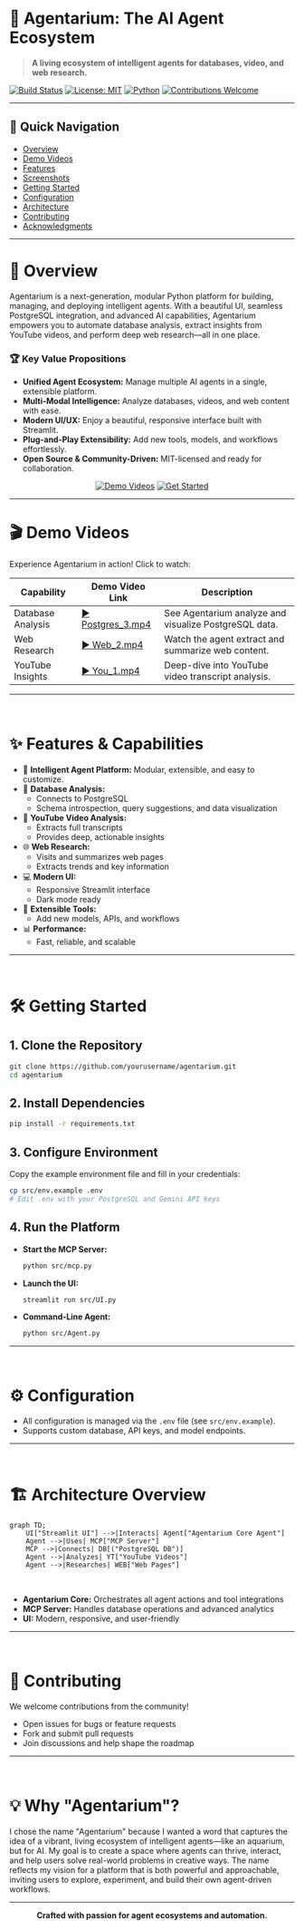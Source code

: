 <!-- PROJECT HEADER -->
# 🤖 Agentarium: The AI Agent Ecosystem

> **A living ecosystem of intelligent agents for databases, video, and web research.**

[![Build Status](https://img.shields.io/badge/build-passing-brightgreen?style=flat-square)](https://github.com/yourusername/agentarium/actions)
[![License: MIT](https://img.shields.io/badge/license-MIT-blue.svg?style=flat-square)](LICENSE)
[![Python](https://img.shields.io/badge/python-3.9%2B-blue?style=flat-square)](https://www.python.org/)
[![Contributions Welcome](https://img.shields.io/badge/contributions-welcome-orange?style=flat-square)](CONTRIBUTING.md)

---

## 🚀 Quick Navigation
- [Overview](#-overview)
- [Demo Videos](#-demo-videos)
- [Features](#-features--capabilities)
- [Screenshots](#-screenshots)
- [Getting Started](#-getting-started)
- [Configuration](#-configuration)
- [Architecture](#-architecture-overview)
- [Contributing](#-contributing)
- [Acknowledgments](#-acknowledgments)

---

# 🌟 Overview

Agentarium is a next-generation, modular Python platform for building, managing, and deploying intelligent agents. With a beautiful UI, seamless PostgreSQL integration, and advanced AI capabilities, Agentarium empowers you to automate database analysis, extract insights from YouTube videos, and perform deep web research—all in one place.

### 🏆 Key Value Propositions
- **Unified Agent Ecosystem:** Manage multiple AI agents in a single, extensible platform.
- **Multi-Modal Intelligence:** Analyze databases, videos, and web content with ease.
- **Modern UI/UX:** Enjoy a beautiful, responsive interface built with Streamlit.
- **Plug-and-Play Extensibility:** Add new tools, models, and workflows effortlessly.
- **Open Source & Community-Driven:** MIT-licensed and ready for collaboration.

<div align="center">
    <a href="#-demo-videos"><img src="https://img.shields.io/badge/Watch-Demo%20Videos-blue?style=for-the-badge&logo=youtube" alt="Demo Videos"></a>
    <a href="#-getting-started"><img src="https://img.shields.io/badge/Get%20Started-Now-brightgreen?style=for-the-badge" alt="Get Started"></a>
</div>

---

# 🎬 Demo Videos

Experience Agentarium in action! Click to watch:

| Capability         | Demo Video Link                | Description                                 |
|-------------------|-------------------------------|---------------------------------------------|
| Database Analysis | [▶️ Postgres_3.mp4](Videos/Postgres_3.mp4) | See Agentarium analyze and visualize PostgreSQL data. |
| Web Research      | [▶️ Web_2.mp4](Videos/Web_2.mp4)         | Watch the agent extract and summarize web content. |
| YouTube Insights  | [▶️ You_1.mp4](Videos/You_1.mp4)         | Deep-dive into YouTube video transcript analysis. |

>

---

<br>

# ✨ Features & Capabilities

- 🧠 **Intelligent Agent Platform:** Modular, extensible, and easy to customize.
- 🐘 **Database Analysis:**
  - Connects to PostgreSQL
  - Schema introspection, query suggestions, and data visualization
- 🎥 **YouTube Video Analysis:**
  - Extracts full transcripts
  - Provides deep, actionable insights
- 🌐 **Web Research:**
  - Visits and summarizes web pages
  - Extracts trends and key information
- 💻 **Modern UI:**
  - Responsive Streamlit interface
  - Dark mode ready
- 🔌 **Extensible Tools:**
  - Add new models, APIs, and workflows
- 📊 **Performance:**
  - Fast, reliable, and scalable

---

<br>

# 🛠️ Getting Started

## 1. Clone the Repository
```bash
git clone https://github.com/yourusername/agentarium.git
cd agentarium
```

## 2. Install Dependencies
```bash
pip install -r requirements.txt
```

## 3. Configure Environment
Copy the example environment file and fill in your credentials:
```bash
cp src/env.example .env
# Edit .env with your PostgreSQL and Gemini API keys
```

## 4. Run the Platform
- **Start the MCP Server:**
  ```bash
  python src/mcp.py
  ```
- **Launch the UI:**
  ```bash
  streamlit run src/UI.py
  ```
- **Command-Line Agent:**
  ```bash
  python src/Agent.py
  ```

---

<br>

# ⚙️ Configuration

- All configuration is managed via the `.env` file (see `src/env.example`).
- Supports custom database, API keys, and model endpoints.

---

<br>

# 🏗️ Architecture Overview

```mermaid
graph TD;
    UI["Streamlit UI"] -->|Interacts| Agent["Agentarium Core Agent"]
    Agent -->|Uses| MCP["MCP Server"]
    MCP -->|Connects| DB[("PostgreSQL DB")]
    Agent -->|Analyzes| YT["YouTube Videos"]
    Agent -->|Researches| WEB["Web Pages"]
```

<br>

- **Agentarium Core:** Orchestrates all agent actions and tool integrations
- **MCP Server:** Handles database operations and advanced analytics
- **UI:** Modern, responsive, and user-friendly

---

<br>

# 🤝 Contributing

We welcome contributions from the community!

- Open issues for bugs or feature requests
- Fork and submit pull requests
- Join discussions and help shape the roadmap

---

<br>

# 💡 Why "Agentarium"?

I chose the name "Agentarium" because I wanted a word that captures the idea of a vibrant, living ecosystem of intelligent agents—like an aquarium, but for AI. My goal is to create a space where agents can thrive, interact, and help users solve real-world problems in creative ways. The name reflects my vision for a platform that is both powerful and approachable, inviting users to explore, experiment, and build their own agent-driven workflows.

---

<div align="center">
  <strong>Crafted with passion for agent ecosystems and automation.</strong>
</div> 